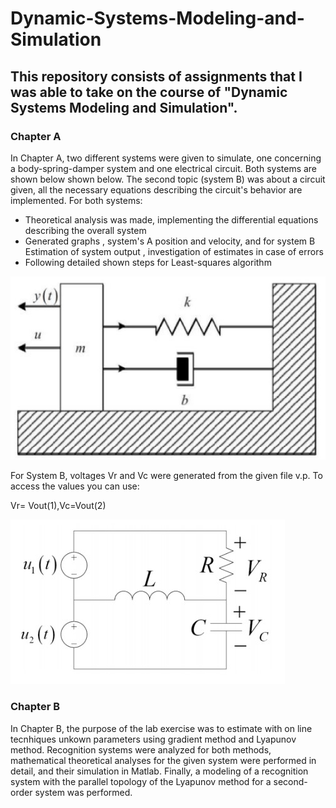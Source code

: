 # Dynamic-Systems-Modeling-and-Simulation
## This repository consists of assignments that I was able to take on the course of "Dynamic Systems Modeling and Simulation". 
### Chapter A
In Chapter A, two different systems were given to simulate, one concerning a body-spring-damper system and one electrical circuit. Both systems are shown below shown below. The second topic (system B) was about a circuit given, all the necessary equations describing the 
circuit's behavior are implemented. For both systems:
- Theoretical analysis was made, implementing the differential equations describing the overall system
- Generated graphs , system's A position and velocity, and for system B Estimation of system output , investigation of estimates in case of errors 
- Following detailed shown steps for Least-squares algorithm

![System A](https://github.com/ladiasnk/Dynamic-Systems-Modeling-and-Simulation/blob/main/Chapter%20A/system%20A.jpg)

For System B, voltages Vr and Vc were generated from the given file v.p. To access the values you can use:

Vr= Vout(1),Vc=Vout(2)

![System B](https://github.com/ladiasnk/Dynamic-Systems-Modeling-and-Simulation/blob/main/Chapter%20A/circuit.jpg)

### Chapter B
In Chapter B, the purpose of the lab exercise was to estimate with on line tecnhiques unkown parameters using gradient method and Lyapunov method. Recognition systems were analyzed for both methods, mathematical theoretical analyses for the given system were performed in detail, and their simulation in Matlab. Finally, a modeling of a recognition system with the parallel topology of the Lyapunov method for a second-order system was performed.
